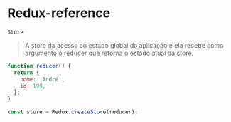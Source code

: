 # Redux-reference
````Store````
> A store da acesso ao estado global da aplicação e ela recebe como argumento o reducer que retorna o estado atual da store.
````javascript
function reducer() {
  return {
    nome: 'André',
    id: 199,
  };
}

const store = Redux.createStore(reducer);

````
